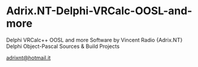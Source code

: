 # Adrix.NT-Delphi-VRCalc-OOSL-and-more
Delphi VRCalc++ OOSL and more Software by Vincent Radio {Adrix.NT}
Delphi Object-Pascal Sources & Build Projects

adrixnt@hotmail.it
